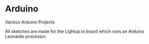 # Arduino
Various Arduino Projects


All sketches are made for the Lightup.io board which runs an Arduino Leonardo processor.
